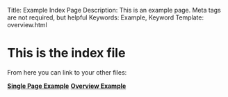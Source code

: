 Title: Example Index Page
Description: This is an example page. Meta tags are not required, but helpful
Keywords: Example, Keyword
Template: overview.html

# This is the index file

From here you can link to your other files:  

**[Single Page Example](./singlepageexample.html)** 
**[Overview Example](./indexexample.html)**